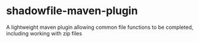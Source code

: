 # shadowfile-maven-plugin
A lightweight maven plugin allowing common file functions to be completed, including working with zip files
